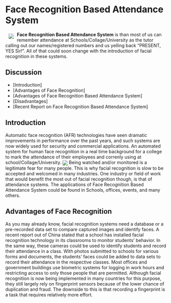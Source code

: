 # Face Recognition Based Attendance System

<a href="https://github.com/shadman-shakib/Pattern-Lab"><img src="https://encrypted-tbn0.gstatic.com/images?q=tbn%3AANd9GcRnUGAKZKjeZMbT-1GrVJWxP0FLWBzjMKbQfX284ywblNHiDZy7&usqp=CAU" align="left" hspace="10" vspace="6"></a>

**Face Recognition Based Attendance System** is than most of us can remember attendance at Schools/Collage/University as the tutor calling out our names/registered numbers and us yelling back “PRESENT, YES Sir!”. All of that could soon change with the introduction of facial recognition in these systems.

## Discussion

* [Introduction]
* [Advantages of Face Recognition]
* [Advantages of Face Recognition Based Attendance System]
* [Disadvantages]
* [Recent Report on Face Recognition Based Attendance System]

## Introduction
Automatic face recognition (AFR) technologies have seen dramatic improvements in performance over the past years, and such systems are now widely used for security and commercial applications. An automated system for human face recognition in a real time background for a college to mark the attendance of their employees and correnly using at school/Collage/University.
<a href="https://github.com/shadman-shakib/Pattern-Lab"><img src="https://lh3.googleusercontent.com/proxy/nxaorNgJZ9fOyhf64DEGnjBW1b1fhzcY_UgZKhFSmWxgMTnFb1YwYvGvekqgvu0oMo59EJlUAffwXvculRbEbwcBnB9kt-CLdDFMOAuQYz6LAvxEdwU" align="center"></a>
Being watched and/or monitored is a legitimate fear for many people. This is why facial recognition is slow to be accepted and welcomed in many industries. One industry or field of work that would benefit the most out of facial recognition though, is that of attendance systems. The applications of Face Recognition Based Attendance System could be found in Schools, offices, events, and many others.

## Advantages of Face Recognition
As you may already know, facial recognition systems need a database or a pre-recorded data set to compare captured images and identify faces.
A recent report out of China stated that a school has installed facial recognition technology in its classrooms to monitor students’ behavior.
In the same way, these cameras could be used to identify students and record their attendance in a class. With photos submitted to schools for various forms and documents, the students’ faces could be added to data sets to record their attendance in the respective classes.
Most offices and government buildings use biometric systems for logging in work hours and restricting access to only those people that are permitted. Although facial recognition is now being implemented in many countries for this purpose, they still largely rely on fingerprint sensors because of the lower chance of duplication and fraud. The downside to this is that recording a fingerprint is a task that requires relatively more effort.


